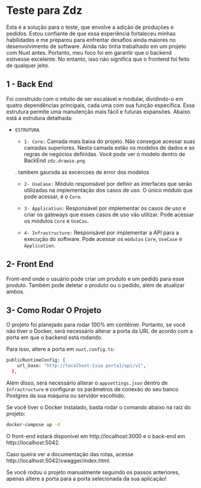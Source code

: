 # Teste para Zdz

Esta é a solução para o teste, que envolve a adição de produções e pedidos. Estou confiante de que essa experiência fortaleceu minhas habilidades e me preparou para enfrentar desafios ainda maiores no desenvolvimento de software. Ainda não tinha trabalhado em um projeto com Nuxt antes. Portanto, meu foco foi em garantir que o backend estivesse excelente. No entanto, isso não significa que o frontend foi feito de qualquer jeito.

## 1 - Back End

Foi construído com o intuito de ser escalável e modular, dividindo-o em quatro dependências principais, cada uma com sua função específica. Essa estrutura permite uma manutenção mais fácil e futuras expansões. Abaixo está a estrutura detalhada:

- `ESTRUTURA`

  - `1- Core:` Camada mais baixa do projeto. Não consegue acessar suas camadas superiores. Nesta camada estão os modelos de dados e as regras de negócios definidas. Você pode ver o modelo dentro de BackEnd `zdz.drawio.png`

  . tambem gaursda as excercoes de error dos modelos

  - `2- UseCase:` Módulo responsável por definir as interfaces que serão utilizadas na implementação dos casos de uso. O único módulo que pode acessar, é o `Core`.

  - `3- Application:` Responsável por implementar os casos de uso e criar os gateways que esses casos de uso vão utilizar. Pode acessar os módulos `Core` e `UseCas`.

  - `4- Infrastructure:` Responsável por implementar a API para a execução do software. Pode acessar os `módulos` `Core`, `UseCase` e `Application`.

## 2- Front End

Front-end onde o usuário pode criar um produto e um pedido para esse produto. Também pode deletar o produto ou o pedido, além de atualizar ambos.

## 3- Como Rodar O Projeto

O projeto foi planejado para rodar 100% em contêiner. Portanto, se você não tiver o Docker, será necessário alterar a porta da URL de acordo com a porta em que o backend está rodando.

Para isso, altere a porta em `nuxt.config.ts`:

```bash
publicRuntimeConfig: {
    url_base: "http://localhost:{sua porta}/api/v1",
  },
```

Além disso, será necessário alterar o `appsettings.json` dentro de `Infrastructure` e configurar os parâmetros de conexão do seu banco Postgres da sua máquina ou servidor escolhido.

Se você tiver o Docker instalado, basta rodar o comando abaixo na raiz do projeto:

```bash
docker-compose up -d
```

O front-end estará disponível em http://localhost:3000 e o back-end em http://localhost:5042.

Caso queira ver a documentação das rotas, acesse http://localhost:5042/swagger/index.html.

Se você rodou o projeto manualmente seguindo os passos anteriores, apenas altere a porta para a porta selecionada da sua aplicação!
